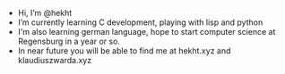 - Hi, I’m @hekht
- I’m currently learning C development, playing with lisp and python
- I'm also learning german language, hope to start computer science at Regensburg in a year or so.
- In near future you will be able to find me at hekht.xyz and klaudiuszwarda.xyz

